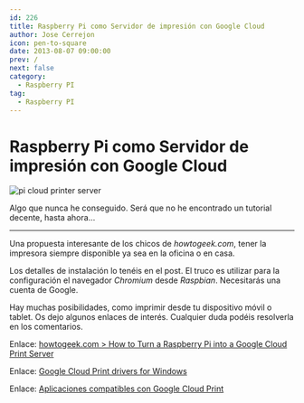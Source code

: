 ```yaml
---
id: 226
title: Raspberry Pi como Servidor de impresión con Google Cloud
author: Jose Cerrejon
icon: pen-to-square
date: 2013-08-07 09:00:00
prev: /
next: false
category:
  - Raspberry PI
tag:
  - Raspberry PI
---
```


# Raspberry Pi como Servidor de impresión con Google Cloud

![pi cloud printer server](/images/2013/08/pi_printer_cloud.jpg)

Algo que nunca he conseguido. Será que no he encontrado un tutorial decente, hasta ahora...

- - -
Una propuesta interesante de los chicos de *howtogeek.com*, tener la impresora siempre disponible ya sea en la oficina o en casa.

Los detalles de instalación lo tenéis en el post. El truco es utilizar para la configuración el navegador *Chromium* desde *Raspbian*. Necesitarás una cuenta de Google.

Hay muchas posibilidades, como imprimir desde tu dispositivo móvil o tablet. Os dejo algunos enlaces de interés. Cualquier duda podéis resolverla en los comentarios.

Enlace: [howtogeek.com > How to Turn a Raspberry Pi into a Google Cloud Print Server](http://www.howtogeek.com/169566/how-to-turn-a-raspberry-pi-into-a-google-cloud-print-server/)

Enlace: [Google Cloud Print drivers for Windows](https://tools.google.com/dlpage/cloudprintdriver)

Enlace: [Aplicaciones compatibles con Google Cloud Print](https://www.google.com/cloudprint/learn/apps.html)